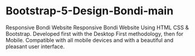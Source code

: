 # Bootstrap-5-Design-Bondi-main
Responsive Bondi Website
Responsive Bondi Website Using HTML CSS & Bootstrap.
Developed first with the Desktop First methodology, then for Mobile.
Compatible with all mobile devices and with a beautiful and pleasant user interface.
